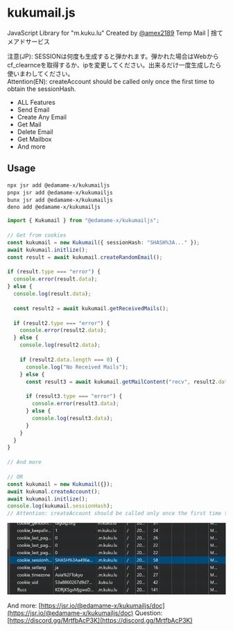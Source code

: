 # kukumail.js

JavaScript Library for "m.kuku.lu" Created by
[@amex2189](https://twitter.com/amex2189) Temp Mail | 捨てメアドサービス

注意(JP):
SESSIONは何度も生成すると弾かれます。弾かれた場合はWebからcf_clearnceを取得するか、ipを変更してください。出来るだけ一度生成したら使いまわしてください。\
Attention(EN): createAccount should be called only once the first time to obtain
the sessionHash.

- ALL Features
- Send Email
- Create Any Email
- Get Mail
- Delete Email
- Get Mailbox
- And more

## Usage

```bash
npx jsr add @edamame-x/kukumailjs
pnpx jsr add @edamame-x/kukumailjs
bunx jsr add @edamame-x/kukumailjs
deno add @edamame-x/kukumailjs
```

```ts
import { Kukumail } from "@edamame-x/kukumailjs";

// Get from cookies
const kukumail = new Kukumail({ sessionHash: "SHASH%3A..." });
await kukumail.initlize();
const result = await kukumail.createRandomEmail();

if (result.type === "error") {
  console.error(result.data);
} else {
  console.log(result.data);

  const result2 = await kukumail.getReceivedMails();

  if (result2.type === "error") {
    console.error(result2.data);
  } else {
    console.log(result2.data);

    if (result2.data.length === 0) {
      console.log("No Received Mails");
    } else {
      const result3 = await kukumail.getMailContent("recv", result2.data[0].id);

      if (result3.type === "error") {
        console.error(result3.data);
      } else {
        console.log(result3.data);
      }
    }
  }
}

// And more

// OR
const kukumail = new Kukumail({});
await kukumal.createAccount();
await kukumail.initlize();
console.log(kukumail.sessionHash);
// Attention: createAccount should be called only once the first time to obtain the sessionHash.
```

![cookies](./assets/cookies.png)

And more:
[https://jsr.io/@edamame-x/kukumailjs/doc](https://jsr.io/@edamame-x/kukumailjs/doc)
Question: [https://discord.gg/MrtfbAcP3K](https://discord.gg/MrtfbAcP3K)
